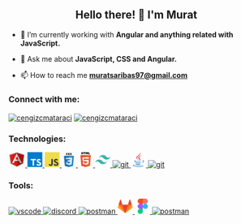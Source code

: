 <h2 align="center">Hello there! 🚀 I'm Murat</h2>


- 👾  I’m currently working with **Angular and anything related with JavaScript.**

- 💬  Ask me about **JavaScript, CSS and Angular.**

- 📫  How to reach me **muratsaribas97@gmail.com**

<h3 align="left">Connect with me:</h3>
<p align="left">
<a href="https://linkedin.com/in/saribasmurat" target="blank" rel=”noopener”><img align="center" src="https://velanovascular.com/wp-content/uploads/2020/06/LinkedIn.png" alt="cengizcmataraci" height="30" width="30" /></a>
<a href="https://instagram.com/murats.py" target="blank" rel=”noopener”><img align="center" src="https://upload.wikimedia.org/wikipedia/commons/thumb/e/e7/Instagram_logo_2016.svg/1200px-Instagram_logo_2016.svg.png" alt="cengizcmataraci" height="30" width="30" /></a>
</p>

<h3 align="left">Technologies:</h3>
<p align="left">
<a href="https://angular.io/" target="_blank" rel=”noopener”> <img src="https://raw.githubusercontent.com/devicons/devicon/1119b9f84c0290e0f0b38982099a2bd027a48bf1/icons/angularjs/angularjs-original.svg" alt="react" width="33" height="30"/> </a> 
<a href="https://www.typescriptlang.org" target="_blank" rel=”noopener”> <img src="https://raw.githubusercontent.com/devicons/devicon/1119b9f84c0290e0f0b38982099a2bd027a48bf1/icons/typescript/typescript-original.svg" alt="javascript" width="30" height="30"/> </a> 
<a href="https://developer.mozilla.org/en-US/docs/Web/JavaScript" target="_blank" rel=”noopener”> <img src="https://raw.githubusercontent.com/devicons/devicon/master/icons/javascript/javascript-original.svg" alt="javascript" width="30" height="30"/> </a> 
<a href="https://www.w3schools.com/css/" target="_blank" rel=”noopener”> <img src="https://raw.githubusercontent.com/devicons/devicon/master/icons/css3/css3-original-wordmark.svg" alt="css3" width="28" height="28"/> </a> 
<a href="https://www.w3.org/html/" target="_blank" rel=”noopener”> <img src="https://raw.githubusercontent.com/devicons/devicon/master/icons/html5/html5-original-wordmark.svg" alt="html5" width="30" height="30"/> </a> 
<a href="https://tailwindcss.com/" target="_blank" rel=”noopener”> <img src="https://raw.githubusercontent.com/devicons/devicon/1119b9f84c0290e0f0b38982099a2bd027a48bf1/icons/tailwindcss/tailwindcss-plain.svg" alt="git" width="30" height="30"/> </a>
<a href="https://git-scm.com/" target="_blank" rel=”noopener”> <img src="https://www.vectorlogo.zone/logos/git-scm/git-scm-icon.svg" alt="git" width="30" height="30"/> </a>
<a href="https://www.java.com/tr/" target="_blank" rel=”noopener”> <img src="https://raw.githubusercontent.com/devicons/devicon/1119b9f84c0290e0f0b38982099a2bd027a48bf1/icons/java/java-original.svg" alt="git" width="30" height="30"/> </a>
<a href="https://mqtt.org/" target="_blank" rel=”noopener”> <img src="https://mqtt.org/assets/img/mqtt-logo-ver.jpg" alt="git" width="30" height="30"/> </a>

  
<h3 align="left">Tools:</h3>
<a href="https://code.visualstudio.com/" target="_blank" rel=”noopener”> <img src="https://upload.wikimedia.org/wikipedia/commons/thumb/9/9a/Visual_Studio_Code_1.35_icon.svg/1024px-Visual_Studio_Code_1.35_icon.svg.png" alt="vscode" width="30" height="30"/> </a>
<a href="https://discord.com/" target="_blank" rel=”noopener”> <img src="https://cdn4.iconfinder.com/data/icons/logos-and-brands/512/91_Discord_logo_logos-512.png" alt="discord" width="30" height="30"/> </a> 
<a href="https://postman.com" target="_blank" rel=”noopener”> <img src="https://www.vectorlogo.zone/logos/getpostman/getpostman-icon.svg" alt="postman" width="30" height="30"/> </a>
<a href="https://about.gitlab.com/" target="_blank" rel=”noopener”> <img src="https://raw.githubusercontent.com/devicons/devicon/1119b9f84c0290e0f0b38982099a2bd027a48bf1/icons/gitlab/gitlab-original.svg" alt="postman" width="30" height="30"/> </a>
<a href="https://www.figma.com/" target="_blank" rel=”noopener”> <img src="https://raw.githubusercontent.com/devicons/devicon/1119b9f84c0290e0f0b38982099a2bd027a48bf1/icons/figma/figma-original.svg" alt="postman" width="30" height="30"/> </a>
<a href="https://www.jetbrains.com/youtrack/" target="_blank" rel=”noopener”> <img src="https://upload.wikimedia.org/wikipedia/commons/thumb/8/8d/YouTrack_Icon.svg/2048px-YouTrack_Icon.svg.png" alt="postman" width="30" height="30"/> </a>

</p>

